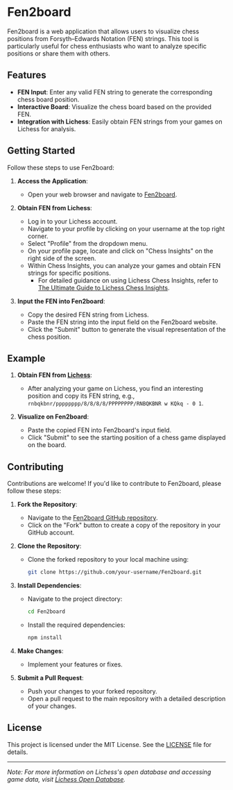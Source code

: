 # Fen2board

Fen2board is a web application that allows users to visualize chess positions from Forsyth–Edwards Notation (FEN) strings. This tool is particularly useful for chess enthusiasts who want to analyze specific positions or share them with others.

## Features

- **FEN Input**: Enter any valid FEN string to generate the corresponding chess board position.
- **Interactive Board**: Visualize the chess board based on the provided FEN.
- **Integration with Lichess**: Easily obtain FEN strings from your games on Lichess for analysis.

## Getting Started

Follow these steps to use Fen2board:

1. **Access the Application**:
   - Open your web browser and navigate to [Fen2board](https://f2b.souptiks.hackclub.app/).

2. **Obtain FEN from Lichess**:
   - Log in to your Lichess account.
   - Navigate to your profile by clicking on your username at the top right corner.
   - Select "Profile" from the dropdown menu.
   - On your profile page, locate and click on "Chess Insights" on the right side of the screen.
   - Within Chess Insights, you can analyze your games and obtain FEN strings for specific positions.
     - For detailed guidance on using Lichess Chess Insights, refer to [The Ultimate Guide to Lichess Chess Insights](https://www.theschoolofrook.com/lichess-chess-insights/).

3. **Input the FEN into Fen2board**:
   - Copy the desired FEN string from Lichess.
   - Paste the FEN string into the input field on the Fen2board website.
   - Click the "Submit" button to generate the visual representation of the chess position.

## Example

1. **Obtain FEN from [Lichess](https://lichess.org/analysis)**:
   - After analyzing your game on Lichess, you find an interesting position and copy its FEN string, e.g., `rnbqkbnr/pppppppp/8/8/8/8/PPPPPPPP/RNBQKBNR w KQkq - 0 1`.

2. **Visualize on Fen2board**:
   - Paste the copied FEN into Fen2board's input field.
   - Click "Submit" to see the starting position of a chess game displayed on the board.

## Contributing

Contributions are welcome! If you'd like to contribute to Fen2board, please follow these steps:

1. **Fork the Repository**:
   - Navigate to the [Fen2board GitHub repository](https://github.com/souptik-samanta/Fen2board).
   - Click on the "Fork" button to create a copy of the repository in your GitHub account.

2. **Clone the Repository**:
   - Clone the forked repository to your local machine using:
     ```bash
     git clone https://github.com/your-username/Fen2board.git
     ```

3. **Install Dependencies**:
   - Navigate to the project directory:
     ```bash
     cd Fen2board
     ```
   - Install the required dependencies:
     ```bash
     npm install
     ```

4. **Make Changes**:
   - Implement your features or fixes.

5. **Submit a Pull Request**:
   - Push your changes to your forked repository.
   - Open a pull request to the main repository with a detailed description of your changes.

## License

This project is licensed under the MIT License. See the [LICENSE](https://github.com/souptik-samanta/Fen2board/blob/main/LICENSE) file for details.

---

*Note: For more information on Lichess's open database and accessing game data, visit [Lichess Open Database](https://database.lichess.org/).* 

